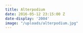 ```yaml
---
title: Alterpodium
date: 2016-05-12 23:15:00 Z
date-display: '2004'
image: "/uploads/alterpodium.jpg"
---
```


